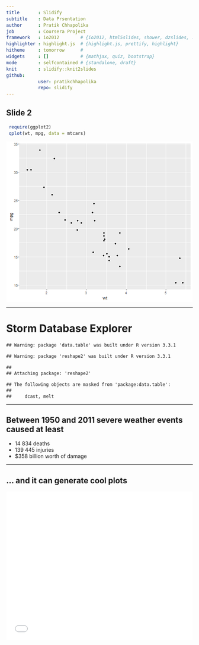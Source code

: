 ```yaml
---
title       : Slidify 
subtitle    : Data Prsentation
author      : Pratik Chhapolika
job         : Coursera Project
framework   : io2012        # {io2012, html5slides, shower, dzslides, ...}
highlighter : highlight.js  # {highlight.js, prettify, highlight}
hitheme     : tomorrow      # 
widgets     : []            # {mathjax, quiz, bootstrap}
mode        : selfcontained # {standalone, draft}
knit        : slidify::knit2slides
github: 
            user: pratikchhapolika 
            repo: slidify
---
```

## Slide 2

```r
 require(ggplot2)
 qplot(wt, mpg, data = mtcars)
```

<img src="figure/simple-plot-1.png" title="plot of chunk simple-plot" alt="plot of chunk simple-plot" style="display: block; margin: auto;" />

---

# Storm Database Explorer


```
## Warning: package 'data.table' was built under R version 3.3.1
```

```
## Warning: package 'reshape2' was built under R version 3.3.1
```

```
## 
## Attaching package: 'reshape2'
```

```
## The following objects are masked from 'package:data.table':
## 
##     dcast, melt
```

---

## Between 1950 and 2011 severe weather events caused at least

 - 14 834 deaths
 - 139 445 injuries
 - $358 billion worth of damage
 

---

## ... and it can generate cool plots


<iframe src=' figure/nvd3plot2-1.html ' scrolling='no' frameBorder='0' seamless class='rChart nvd3 ' id=iframe- populationImpact ></iframe> <style>iframe.rChart{ width: 100%; height: 400px;}</style>
 
 




